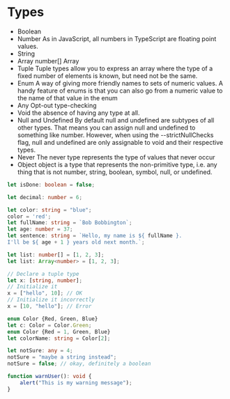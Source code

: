 # Types

* Boolean
* Number
  As in JavaScript, all numbers in TypeScript are floating point values.
* String
* Array
  number[]
  Array<number>
* Tuple
  Tuple types allow you to express an array where the type of a fixed number of elements is known, but need not be the same. 
* Enum
   A way of giving more friendly names to sets of numeric values.
   A handy feature of enums is that you can also go from a numeric value to the name of that value in the enum
* Any
  Opt-out type-checking
* Void
  the absence of having any type at all.
* Null and Undefined
  By default null and undefined are subtypes of all other types. That means you can assign null and undefined to something like number.
  However, when using the --strictNullChecks flag, null and undefined are only assignable to void and their respective types.
* Never
  The never type represents the type of values that never occur
* Object
  object is a type that represents the non-primitive type, i.e. any thing that is not number, string, boolean, symbol, null, or undefined.

```TypeScript
let isDone: boolean = false;

let decimal: number = 6;

let color: string = "blue";
color = 'red';
let fullName: string = `Bob Bobbington`;
let age: number = 37;
let sentence: string = `Hello, my name is ${ fullName }.
I'll be ${ age + 1 } years old next month.`;

let list: number[] = [1, 2, 3];
let list: Array<number> = [1, 2, 3];

// Declare a tuple type
let x: [string, number];
// Initialize it
x = ["hello", 10]; // OK
// Initialize it incorrectly
x = [10, "hello"]; // Error

enum Color {Red, Green, Blue}
let c: Color = Color.Green;
enum Color {Red = 1, Green, Blue}
let colorName: string = Color[2];

let notSure: any = 4;
notSure = "maybe a string instead";
notSure = false; // okay, definitely a boolean

function warnUser(): void {
    alert("This is my warning message");
}
```